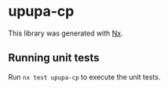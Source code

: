 # upupa-cp

This library was generated with [Nx](https://nx.dev).

## Running unit tests

Run `nx test upupa-cp` to execute the unit tests.
